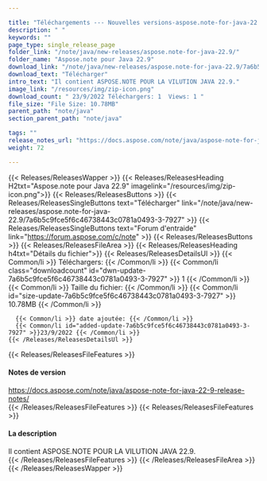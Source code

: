 ```yaml
---

title: "Téléchargements --- Nouvelles versions-aspose.note-for-java-22.9"
description: " "
keywords: ""
page_type: single_release_page
folder_link: "/note/java/new-releases/aspose.note-for-java-22.9/"
folder_name: "Aspose.note pour Java 22.9"
download_link: "/note/java/new-releases/aspose.note-for-java-22.9/7a6b5c9fce5f6c46738443c0781a0493-3-7927"
download_text: "Télécharger"
intro_text: "Il contient ASPOSE.NOTE POUR LA VILUTION JAVA 22.9."
image_link: "/resources/img/zip-icon.png"
download_count: " 23/9/2022 Téléchargers: 1  Views: 1 "
file_size: "File Size: 10.78MB"
parent_path: "note/java"
section_parent_path: "note/java"

tags: ""
release_notes_url: "https://docs.aspose.com/note/java/aspose-note-for-java-22-9-release-notes/"
weight: 72

---
```


{{< Releases/ReleasesWapper >}}
  {{< Releases/ReleasesHeading H2txt="Aspose.note pour Java 22.9" imagelink="/resources/img/zip-icon.png">}}
  {{< Releases/ReleasesButtons >}}
    {{< Releases/ReleasesSingleButtons text="Télécharger" link="/note/java/new-releases/aspose.note-for-java-22.9/7a6b5c9fce5f6c46738443c0781a0493-3-7927" >}}
    {{< Releases/ReleasesSingleButtons text="Forum d'entraide" link="https://forum.aspose.com/c/note" >}}
  {{< Releases/ReleasesButtons >}}
  {{< Releases/ReleasesFileArea >}}
    {{< Releases/ReleasesHeading h4txt="Détails du fichier">}}
    {{< Releases/ReleasesDetailsUl >}}
      {{< Common/li >}} Téléchargers: {{< /Common/li >}}
      {{< Common/li class="downloadcount" id="dwn-update-7a6b5c9fce5f6c46738443c0781a0493-3-7927" >}} 1 {{< /Common/li >}}
      {{< Common/li >}} Taille du fichier: {{< /Common/li >}}
      {{< Common/li id="size-update-7a6b5c9fce5f6c46738443c0781a0493-3-7927" >}} 10.78MB {{< /Common/li >}}

      {{< Common/li >}} date ajoutée: {{< /Common/li >}}
      {{< Common/li id="added-update-7a6b5c9fce5f6c46738443c0781a0493-3-7927" >}}23/9/2022 {{< /Common/li >}}
    {{< /Releases/ReleasesDetailsUl >}}

  {{< Releases/ReleasesFileFeatures >}}
      <h4>Notes de version</h4><div><a href='https://docs.aspose.com/note/java/aspose-note-for-java-22-9-release-notes/'>https://docs.aspose.com/note/java/aspose-note-for-java-22-9-release-notes/</a></div>
  {{< /Releases/ReleasesFileFeatures >}}
  {{< Releases/ReleasesFileFeatures >}}
      <h4>La description</h4><div class="HTMLDescription">Il contient ASPOSE.NOTE POUR LA VILUTION JAVA 22.9.</div>
  {{< /Releases/ReleasesFileFeatures >}}
 {{< /Releases/ReleasesFileArea >}}
{{< /Releases/ReleasesWapper >}}


